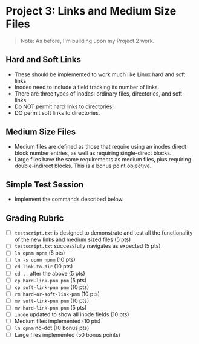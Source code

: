 # Project 3: Links and Medium Size Files
> Note: As before, I'm building upon my Project 2 work.

## Hard and Soft Links
- These should be implemented to work much like Linux hard and soft links.
- Inodes need to include a field tracking its number of links.
- There are three types of inodes: ordinary files, directories, and soft-links.
- Do NOT permit hard links to directories!
- DO permit soft links to directories.
## Medium Size Files
- Medium files are defined as those that require using an inodes direct block number entries, as well as requiring single-direct blocks.
- Large files have the same requirements as medium files, plus requiring double-indirect blocks.  This is a bonus point objective.
## Simple Test Session
- Implement the commands described below.

## Grading Rubric
- [ ] `testscript.txt` is designed to demonstrate and test all the functionality of the new links and medium sized files (5 pts)
- [ ] `testscript.txt` successfully navigates as expected (5 pts)
- [ ] `ln opnm npnm` (5 pts)
- [ ] `ln -s opnm npnm` (10 pts)
- [ ] `cd link-to-dir` (10 pts)
- [ ] `cd ..` after the above (5 pts)
- [ ] `cp hard-link-pnm pnm` (5 pts)
- [ ] `cp soft-link-pnm pnm` (10 pts)
- [ ] `rm hard-or-soft-link-pnm` (10 pts)
- [ ] `mv soft-link-pnm pnm` (10 pts)
- [ ] `mv hard-link-pnm pnm` (5 pts)
- [ ] `inode` updated to show all inode fields (10 pts)
- [ ] Medium files implemented (10 pts)
- [ ] `ln opnm` no-dot (10 bonus pts)
- [ ] Large files implemented (50 bonus points)
